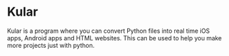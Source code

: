 # Kular
Kular is a program where you can convert Python files into real time iOS apps, Android apps and HTML websites. This can be used to help you make more projects just with python. 
